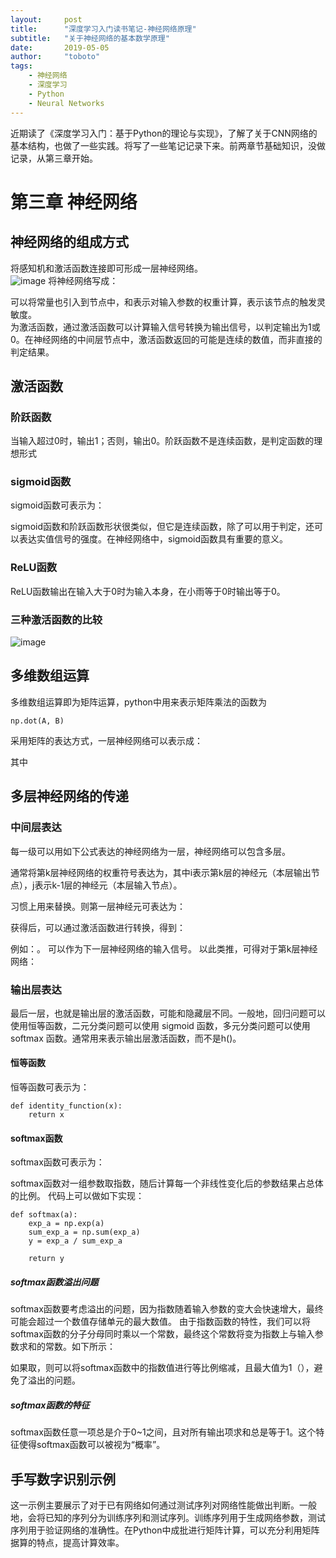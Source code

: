 ```yaml
---
layout:     post
title:      "深度学习入门读书笔记-神经网络原理"
subtitle:   "关于神经网络的基本数学原理"
date:       2019-05-05
author:     "toboto"
tags:
    - 神经网络
    - 深度学习
    - Python
    - Neural Networks
---
```


近期读了《深度学习入门：基于Python的理论与实现》，了解了关于CNN网络的基本结构，也做了一些实践。将写了一些笔记记录下来。前两章节基础知识，没做记录，从第三章开始。
# 第三章 神经网络
## 神经网络的组成方式
将感知机和激活函数连接即可形成一层神经网络。  
![image](http://www.ituring.com.cn/figures/2018/DeepLearning/022.png)
将神经网络写成：

<script type='text/javascript'>
ele = document.createElement("div");
latex = "a = b + w_1x_1 + w_2x_2";
katex.render(latex, ele , katexEqu);
document.write(ele.outerHTML);
</script>
<script type='text/javascript'>
ele = document.createElement("div");
latex = "y = h(a)";
katex.render(latex, ele , katexEqu);
document.write(ele.outerHTML);
</script>
可以将常量<span id='kinline1'></span>也引入到节点中，<span id='kinline2'></span>和<span id='kinline3'></span>表示对输入参数的权重计算，<span id='kinline4'></span>表示该节点的触发灵敏度。  
<span id='kinline5'></span>为激活函数，通过激活函数可以计算输入信号转换为输出信号，以判定输出为1或0。在神经网络的中间层节点中，激活函数返回的可能是连续的数值，而非直接的判定结果。

<script type='text/javascript'>
ele = document.getElementById('kinline1');
latex = "b";
katex.render(latex, ele , katexInline);
ele = document.getElementById('kinline4');
katex.render(latex, ele , katexInline);

ele = document.getElementById('kinline2');
latex = "w_1";
katex.render(latex, ele , katexInline);
ele = document.getElementById('kinline3');
latex = "w_2";
katex.render(latex, ele , katexInline);
ele = document.getElementById('kinline5');
latex = "h(a)";
katex.render(latex, ele , katexInline);
</script>

## 激活函数
### 阶跃函数
当输入超过0时，输出1；否则，输出0。阶跃函数不是连续函数，是判定函数的理想形式
### sigmoid函数
sigmoid函数可表示为：

<script type='text/javascript'>
ele = document.createElement("div");
latex = "h(x) = \\frac{1}{1+e^{-x}}";
katex.render(latex, ele , katexEqu);
document.write(ele.outerHTML);
</script>

sigmoid函数和阶跃函数形状很类似，但它是连续函数，除了可以用于判定，还可以表达实值信号的强度。在神经网络中，sigmoid函数具有重要的意义。

### ReLU函数
ReLU函数输出在输入大于0时为输入本身，在小雨等于0时输出等于0。
<script type='text/javascript'>
ele = document.createElement("div");
latex = "h(x) = \\begin{cases}\n";
latex += "x &\\text{if } x \\gt 0 \\\\\n";
latex += "0 &\\text{if } x \\leq 0\n";
latex += "\\end{cases}";
katex.render(latex, ele , katexEqu);
document.write(ele.outerHTML);
</script>


### 三种激活函数的比较

![image](http://dev-pic.oss-cn-beijing.aliyuncs.com/python/hx.png)

## 多维数组运算
多维数组运算即为矩阵运算，python中用来表示矩阵乘法的函数为
```
np.dot(A, B)
```
采用矩阵的表达方式，一层神经网络可以表示成：

<script type='text/javascript'>
ele = document.createElement("div");
latex = "\\mathbf{X} \\cdot \\mathbf{W} + \\mathbf{B} = \\mathbf{Y}";
katex.render(latex, ele , katexEqu);
document.write(ele.outerHTML);
</script>
其中
<script type='text/javascript'>
ele = document.createElement("div");
latex = "\\mathbf{X} = [x_1, x_2, \\cdots, x_N]\n\\newline";
latex += "\\mathbf{W} = \\begin{bmatrix}\n";
latex += "\\boldsymbol{w_1}, \\boldsymbol{w_2}, \\cdots \\boldsymbol{w_M}\n";
latex += "\\end{bmatrix}\n\\newline";
latex += "\\mathbf{B} = [b_1, b_2, \\cdots, b_M]\n\\newline";
latex += "\\mathbf{Y} = [y_1, y_2, \\cdots, y_M]\n\\newline";
latex += "\\boldsymbol{w_k} = \\begin{bmatrix} w_{k} \\\\ w_{k2} \\\\ \\vdots \\\\ w_{kN} \\end{bmatrix}\n";
katex.render(latex, ele , katexEqu);
document.write(ele.outerHTML);
</script>

## 多层神经网络的传递
### 中间层表达
每一级可以用如下公式表达的神经网络为一层，神经网络可以包含多层。
<script type='text/javascript'>
ele = document.createElement("div");
latex = "\\mathbf{X} \\cdot \\mathbf{W} + \\mathbf{B} = \\mathbf{Y}"
katex.render(latex, ele , katexEqu);
document.write(ele.outerHTML);
</script>

通常将第k层神经网络的权重符号表达为<span id='kinline7'></span>，其中i表示第k层的神经元（本层输出节点），j表示k-1层的神经元（本层输入节点）。

习惯上用<span id='kinline8'></span>来替换<span id='kinline9'></span>。则第一层神经元可表达为：
<script type='text/javascript'>
ele = document.getElementById('kinline7');
latex = "w^{(k)}_{ij}";
katex.render(latex, ele , katexInline);
ele = document.getElementById('kinline8');
latex = "\\mathbf{A}^{(k)}";
katex.render(latex, ele , katexInline);
ele = document.getElementById('kinline9');
latex = "\\mathbf{Y}";
katex.render(latex, ele , katexInline);
</script>
<script type='text/javascript'>
ele = document.createElement("div");
latex = "\\mathbf{A^{(1)}} = \\mathbf{X} \\cdot \\mathbf{W^{(1)}} + \\mathbf{B^{(1)}}";
katex.render(latex, ele , katexEqu);
document.write(ele.outerHTML);
</script>
获得<span id='kinline10'></span>后，可以通过激活函数进行转换，得到：
<script type='text/javascript'>
ele = document.getElementById('kinline10');
latex = "\\mathbf{A^{(1)}}";
katex.render(latex, ele , katexInline);
ele = document.createElement("div");
latex = "\\mathbf{Z^{(1)}} = h(\\mathbf{A^{(1)}})";
katex.render(latex, ele , katexEqu);
document.write(ele.outerHTML);
</script>
例如：<span id='kinline11'></span>。
<span id='kinline12'></span>可以作为下一层神经网络的输入信号。
以此类推，可得对于第k层神经网络：
<script type='text/javascript'>
ele = document.getElementById('kinline11');
latex = "h(x)=sigmoid(x)";
katex.render(latex, ele , katexInline);
ele = document.getElementById('kinline12');
latex = "\\mathbf{Z^{(1)}}";
katex.render(latex, ele , katexInline);
ele = document.createElement("div");
latex = "\\begin{aligned}\\mathbf{Z^{(k)}} &= h(\\mathbf{A^{(k)}}) \\\\";
latex += "&=h \\left( \\mathbf{Z^{(k-1)}} \\cdot \\mathbf{W^{(k)}} + \\mathbf{B^{(k)}} \\right)";
latex += "\\end{aligned}";
katex.render(latex, ele , katexEqu);
document.write(ele.outerHTML);
</script>

### 输出层表达
最后一层，也就是输出层的激活函数，可能和隐藏层不同。一般地，回归问题可以使用恒等函数，二元分类问题可以使用 sigmoid 函数，多元分类问题可以使用 softmax 函数。通常用<span id='kinline13'></span>来表示输出层激活函数，而不是h()。
<script type='text/javascript'>
ele = document.getElementById('kinline12');
latex = "\\sigma()";
katex.render(latex, ele , katexInline);
</script>
#### 恒等函数
恒等函数可表示为：

```
def identity_function(x):
    return x
```

#### softmax函数
softmax函数可表示为：
<script type='text/javascript'>
ele = document.createElement("div");
latex = "y_k = \\frac{e^{a_k}}{\\displaystyle\\sum_{i=1}^n e^{a_i}}";
katex.render(latex, ele , katexEqu);
document.write(ele.outerHTML);
</script>

softmax函数对一组参数取指数，随后计算每一个非线性变化后的参数结果占总体的比例。
代码上可以做如下实现：
```
def softmax(a):
    exp_a = np.exp(a)
    sum_exp_a = np.sum(exp_a)
    y = exp_a / sum_exp_a

    return y
```

##### softmax函数溢出问题
softmax函数要考虑溢出的问题，因为指数随着输入参数的变大会快速增大，最终可能会超过一个数值存储单元的最大数值。
由于指数函数的特性，我们可以将softmax函数的分子分母同时乘以一个常数，最终这个常数将变为指数上与输入参数求和的常数。如下所示：
<script type='text/javascript'>
ele = document.createElement("div");
latex = "\\begin{aligned}";
latex += "y_k &= \\frac{Ce^{a_k}}{C\\displaystyle\\sum_{i=1}^n e^{a_i}} \\\\";
latex += "&=\\frac{e^{(a_k+C')}}{\\displaystyle\\sum_{i=1}^n e^{(a_i+C')}}";
latex += "\\end{aligned}";
katex.render(latex, ele , katexEqu);
document.write(ele.outerHTML);
</script>
如果取<span id='kinline13'></span>，则可以将softmax函数中的指数值进行等比例缩减，且最大值为1（<span id='kinline14'></span>），避免了溢出的问题。
<script type='text/javascript'>
ele = document.getElementById('kinline13');
latex = "C'= -1 \times max(a_1, a_2, \cdots, a_N)";
katex.render(latex, ele , katexInline);
ele = document.getElementById('kinline14');
latex = "e^0=1";
katex.render(latex, ele , katexInline);
</script>

##### softmax函数的特征
softmax函数任意一项总是介于0~1之间，且对所有输出项求和总是等于1。这个特征使得softmax函数可以被视为“概率”。

## 手写数字识别示例
这一示例主要展示了对于已有网络如何通过测试序列对网络性能做出判断。一般地，会将已知的序列分为训练序列和测试序列。训练序列用于生成网络参数，测试序列用于验证网络的准确性。在Python中成批进行矩阵计算，可以充分利用矩阵据算的特点，提高计算效率。

